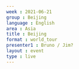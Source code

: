```yaml
---
week : 2021-06-21
group : Beijing
language : English
area : Asia
title : Beijing
format : world_tour
presenter1 : Bruno / Jim?
layout : event
type : live
---
```

